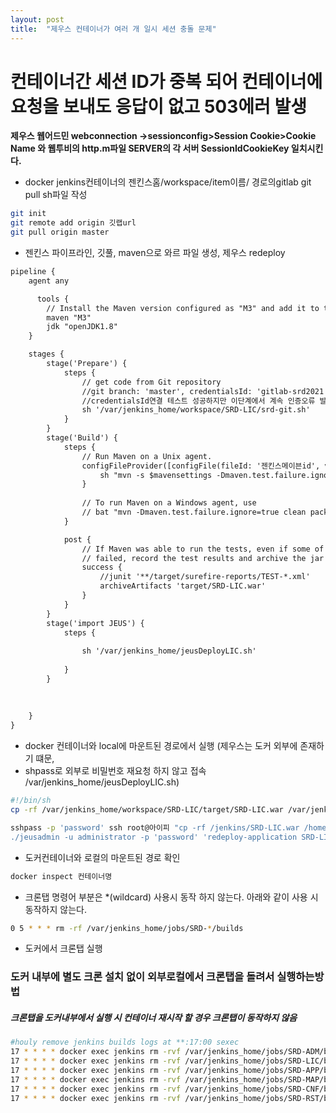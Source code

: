```yaml
---
layout: post
title:  "제우스 컨테이너가 여러 개 일시 세션 충돌 문제"
---
```


# 컨테이너간 세션 ID가 중복 되어 컨테이너에 요청을 보내도 응답이 없고 503에러 발생

**제우스 웹어드민 webconnection ->sessionconfig>Session Cookie>Cookie Name 와 웹투비의 http.m파일 SERVER의
각 서버 SessionIdCookieKey 일치시킨다.**



- docker jenkins컨테이너의 젠킨스홈/workspace/item이름/ 경로의gitlab git pull sh파일 작성

```bash
git init
git remote add origin 깃랩url
git pull origin master
```

- 젠킨스 파이프라인, 깃풀, maven으로 와르 파일 생성, 제우스 redeploy
  
```xml
pipeline {
    agent any

      tools {
        // Install the Maven version configured as "M3" and add it to the path.
        maven "M3"
        jdk "openJDK1.8"
    }

    stages {
        stage('Prepare') {
            steps {
                // get code from Git repository
                //git branch: 'master', credentialsId: 'gitlab-srd2021', url: 'http://ip:8091/srd2021/SRD-LIC.git'
				//credentialsId연결 테스트 성공하지만 이단계에서 계속 인증오류 발생
                sh '/var/jenkins_home/workspace/SRD-LIC/srd-git.sh'
            }
        }
        stage('Build') {
            steps {
                // Run Maven on a Unix agent.
                configFileProvider([configFile(fileId: '젠킨스메이븐id', variable: 'mavensettings')]) {
                    sh "mvn -s $mavensettings -Dmaven.test.failure.ignore=true clean package"
                }
                
                // To run Maven on a Windows agent, use
                // bat "mvn -Dmaven.test.failure.ignore=true clean package"
            }

            post {
                // If Maven was able to run the tests, even if some of the test
                // failed, record the test results and archive the jar file.
                success {
                    //junit '**/target/surefire-reports/TEST-*.xml'
                    archiveArtifacts 'target/SRD-LIC.war'
                }
            }
        }
        stage('import JEUS') {
            steps {
	
				sh '/var/jenkins_home/jeusDeployLIC.sh'
			
			}
        }
      
        
    
    }
}
```

- docker 컨테이너와 local에 마운트된 경로에서 실행 (제우스는 도커 외부에 존재하기 떄문,
- shpass로 외부로 비밀번호 재요청 하지 않고 접속 /var/jenkins_home/jeusDeployLIC.sh)

```bash
#!/bin/sh
cp -rf /var/jenkins_home/workspace/SRD-LIC/target/SRD-LIC.war /var/jenkins_home

sshpass -p 'password' ssh root@아이피 "cp -rf /jenkins/SRD-LIC.war /home/was/jeus8/SRD/SRD-LIC && cd /home/was/jeus8/bin
./jeusadmin -u administrator -p 'password' 'redeploy-application SRD-LIC' "
```


- 도커컨테이너와 로컬의 마운트된 경로 확인

```bash
docker inspect 컨테이너명
```



- 크론탭 명령어 부분은 *(wildcard) 사용시 동작 하지 않는다.
아래와 같이 사용 시 동작하지 않는다.
```bash
0 5 * * * rm -rf /var/jenkins_home/jobs/SRD-*/builds
```


- 도커에서 크론탭 실행
### 도커 내부에 별도 크론 설치 없이 외부로컬에서 크론탭을 돌려서 실행하는방법
##### 크론탭을 도커내부에서 실행 시 컨테이너 재시작 할 경우 크론탭이 동작하지 않음

```bash
#houly remove jenkins builds logs at **:17:00 sexec
17 * * * * docker exec jenkins rm -rvf /var/jenkins_home/jobs/SRD-ADM/builds >> /cronLog/cronADM.log 2>&1
17 * * * * docker exec jenkins rm -rvf /var/jenkins_home/jobs/SRD-LIC/builds >> /cronLog/cronLIC.log 2>&1
17 * * * * docker exec jenkins rm -rvf /var/jenkins_home/jobs/SRD-APP/builds >> /cronLog/cronAPP.log 2>&1
17 * * * * docker exec jenkins rm -rvf /var/jenkins_home/jobs/SRD-MAP/builds >> /cronLog/cronMAP.log 2>&1
17 * * * * docker exec jenkins rm -rvf /var/jenkins_home/jobs/SRD-CNF/builds >> /cronLog/cronCNF.log 2>&1
17 * * * * docker exec jenkins rm -rvf /var/jenkins_home/jobs/SRD-RST/builds >> /cronLog/cronRST.log 2>&1
```






    
                
